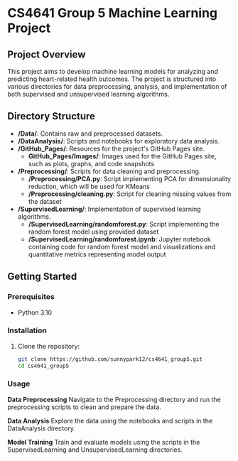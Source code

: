 # CS4641 Group 5 Machine Learning Project

## Project Overview
This project aims to develop machine learning models for analyzing and predicting heart-related health outcomes. 
The project is structured into various directories for data preprocessing, analysis, and implementation of both supervised and unsupervised learning algorithms.

## Directory Structure
- **/Data/**: Contains raw and preprocessed datasets.
- **/DataAnalysis/**: Scripts and notebooks for exploratory data analysis.
- **/GitHub_Pages/**: Resources for the project's GitHub Pages site.
     - **GitHub_Pages/Images/**: Images used for the GitHub Pages site, such as plots, graphs, and code snapshots
- **/Preprocessing/**: Scripts for data cleaning and preprocessing.
     - **/Preprocessing/PCA.py**: Script implementing PCA for dimensionality reduction, which will be used for KMeans
     - **/Preprocessing/cleaning.py**: Script for cleaning missing values from the dataset
- **/SupervisedLearning/**: Implementation of supervised learning algorithms.
     - **/SupervisedLearning/randomforest.py**: Script implementing the random forest model using provided dataset
     - **/SupervisedLearning/randomforest.ipynb**: Jupyter notebook containing code for random forest model and visualizations and quantitative metrics representing model output

## Getting Started
### Prerequisites
- Python 3.10

### Installation
1. Clone the repository:
   ```bash
   git clone https://github.com/sunnypark12/cs4641_group5.git
   cd cs4641_group5

### Usage
**Data Preprocessing**
Navigate to the Preprocessing directory and run the preprocessing scripts to clean and prepare the data.

**Data Analysis**
Explore the data using the notebooks and scripts in the DataAnalysis directory.

**Model Training**
Train and evaluate models using the scripts in the SupervisedLearning and UnsupervisedLearning directories.
